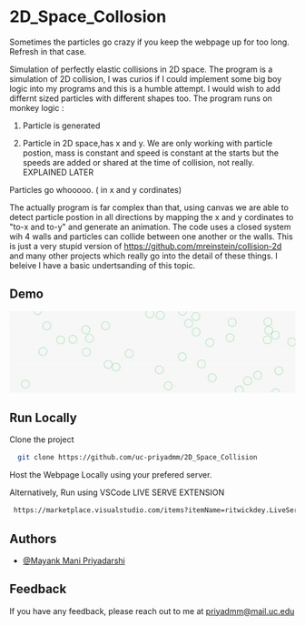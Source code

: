 # 2D_Space_Collosion

Sometimes the particles go crazy if you keep the webpage up for too long. Refresh in that case.

Simulation of perfectly elastic collisions in 2D space. The program is a simulation of 2D collision, I was curios if I could implement some big boy logic into my programs and this is a humble attempt. I would wish to add differnt sized particles with different shapes too. The program runs on monkey logic :

1) Particle is generated


3) Particle in 2D space,has x and y. We are only working with particle postion, mass is constant and speed is constant at the starts but the speeds are added or shared at the time of collision, not really. EXPLAINED LATER 


Particles go whooooo. ( in x and y cordinates)

The actually program is far complex than that, using canvas we are able to detect particle postion in all directions by mapping the x and y cordinates to "to-x and to-y" and generate an animation. The code uses a closed system wih 4 walls and particles can collide between one another or the walls. This is just a very stupid version of https://github.com/mreinstein/collision-2d and many other projects which really go into the detail of these things. I beleive I have a basic undertsanding of this topic.

## Demo



  ![](Project3.gif)
  
## Run Locally

Clone the project

```bash
  git clone https://github.com/uc-priyadmm/2D_Space_Collision
```

Host the Webpage Locally using your prefered server.


Alternatively, Run using VSCode LIVE SERVE EXTENSION

```bash
 https://marketplace.visualstudio.com/items?itemName=ritwickdey.LiveServer
 ```



  
## Authors

- [@Mayank Mani Priyadarshi](https://www.linkedin.com/in/priyadmm/)

  
## Feedback

If you have any feedback, please reach out to me at priyadmm@mail.uc.edu

  
